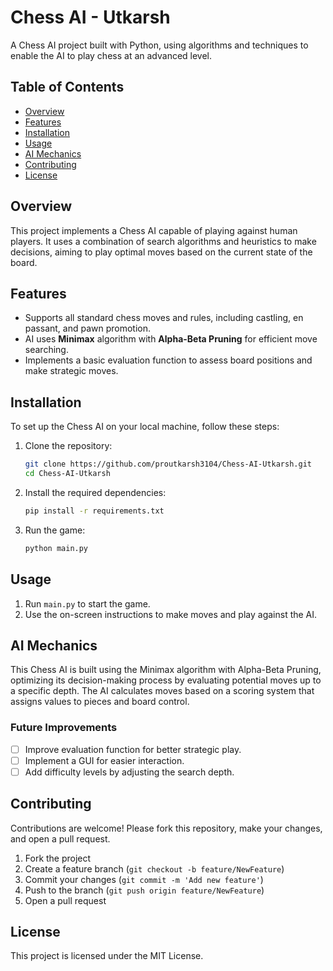 # Chess AI - Utkarsh

A Chess AI project built with Python, using algorithms and techniques to enable the AI to play chess at an advanced level.

## Table of Contents
- [Overview](#overview)
- [Features](#features)
- [Installation](#installation)
- [Usage](#usage)
- [AI Mechanics](#ai-mechanics)
- [Contributing](#contributing)
- [License](#license)

## Overview
This project implements a Chess AI capable of playing against human players. It uses a combination of search algorithms and heuristics to make decisions, aiming to play optimal moves based on the current state of the board.

## Features
- Supports all standard chess moves and rules, including castling, en passant, and pawn promotion.
- AI uses **Minimax** algorithm with **Alpha-Beta Pruning** for efficient move searching.
- Implements a basic evaluation function to assess board positions and make strategic moves.

## Installation
To set up the Chess AI on your local machine, follow these steps:

1. Clone the repository:
    ```bash
    git clone https://github.com/proutkarsh3104/Chess-AI-Utkarsh.git
    cd Chess-AI-Utkarsh
    ```

2. Install the required dependencies:
    ```bash
    pip install -r requirements.txt
    ```

3. Run the game:
    ```bash
    python main.py
    ```

## Usage
1. Run `main.py` to start the game.
2. Use the on-screen instructions to make moves and play against the AI.

## AI Mechanics
This Chess AI is built using the Minimax algorithm with Alpha-Beta Pruning, optimizing its decision-making process by evaluating potential moves up to a specific depth. The AI calculates moves based on a scoring system that assigns values to pieces and board control.

### Future Improvements
- [ ] Improve evaluation function for better strategic play.
- [ ] Implement a GUI for easier interaction.
- [ ] Add difficulty levels by adjusting the search depth.

## Contributing
Contributions are welcome! Please fork this repository, make your changes, and open a pull request.

1. Fork the project
2. Create a feature branch (`git checkout -b feature/NewFeature`)
3. Commit your changes (`git commit -m 'Add new feature'`)
4. Push to the branch (`git push origin feature/NewFeature`)
5. Open a pull request

## License
This project is licensed under the MIT License.
